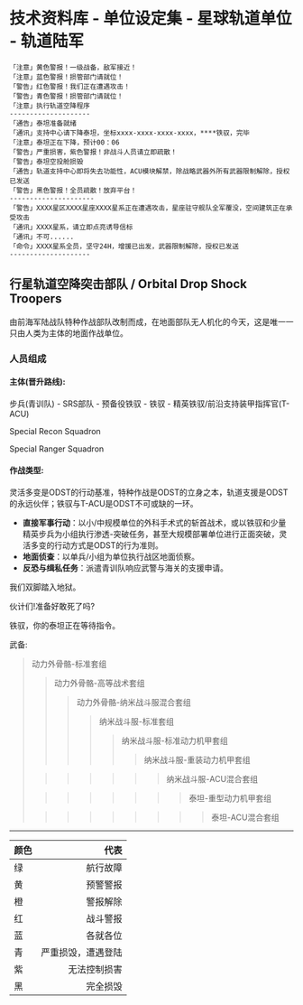 # 技术资料库 - 单位设定集 - 星球轨道单位 - 轨道陆军

	「注意」黄色警报！一级战备，敌军接近！
	「注意」蓝色警报！损管部门请就位！
	「警告」红色警报！我们正在遭遇攻击！
	「警告」青色警报！损管部门请就位！
	「注意」执行轨道空降程序
	--------------------
	「通告」泰坦准备就绪
	「通讯」支持中心请下降泰坦，坐标xxxx-xxxx-xxxx-xxxx，****铁驭，完毕
	「注意」泰坦正在下降，预计00：06
	「警告」严重损害，紫色警报！非战斗人员请立即疏散！
	「警告」泰坦空投舱损毁
	「通告」轨道支持中心即将失去功能性，ACU模块解禁，除战略武器外所有武器限制解除，授权已发送
	「警告」黑色警报！全员疏散！放弃平台！
	---------------------
	「警告」XXXX星区XXXX星座XXXX星系正在遭遇攻击，星座驻守舰队全军覆没，空间建筑正在承受攻击
	「通讯」XXXX星系，请立即点亮诱导信标
	「通讯」不可......
	「命令」XXXX星系全员，坚守24H，增援已出发，武器限制解除，授权已发送
	--------------------
## 行星轨道空降突击部队 / Orbital Drop Shock Troopers

由前海军陆战队特种作战部队改制而成，在地面部队无人机化的今天，这是唯一一只由人类为主体的地面作战单位。

### 人员组成

#### 主体(晋升路线):

步兵(青训队) - SRS部队 - 预备役铁驭 - 铁驭 - 精英铁驭/前沿支持装甲指挥官(T-ACU)

Special Recon Squadron

Special Ranger Squadron 

#### 作战类型:

灵活多变是ODST的行动基准，特种作战是ODST的立身之本，轨道支援是ODST的永远伙伴；铁驭与T-ACU是ODST不可或缺的一环。

   - **直接军事行动**：以小/中规模单位的外科手术式的斩首战术，或以铁驭和少量精英步兵为小组执行渗透-突破任务，甚至大规模部署单位进行正面突破，灵活多变的行动方式是ODST的行为准则。  
   - **地面侦查**：以单兵/小组为单位执行战区地面侦察。  
   - **反恐与缉私任务**：派遣青训队响应武警与海关的支援申请。



我们双脚踏入地狱。

伙计们!准备好敢死了吗?

铁驭，你的泰坦正在等待指令。

武备:

>动力外骨骼-标准套组
>>动力外骨骼-高等战术套组
>>>动力外骨骼-纳米战斗服混合套组
>>>>纳米战斗服-标准套组
>>>>>纳米战斗服-标准动力机甲套组
>>>>>
>>>>>>纳米战斗服-重装动力机甲套组
>
>>>>>>>纳米战斗服-ACU混合套组
>
>>>>>>>>泰坦-重型动力机甲套组 
>
>>>>>>>>>泰坦-ACU混合套组

----

| 颜色 |               代表 |
| :--- | -----------------: |
| 绿   |           航行故障 |
| 黄   |           预警警报 |
| 橙   |           警报解除 |
| 红   |           战斗警报 |
| 蓝   |           各就各位 |
| 青   | 严重损毁，遭遇登陆 |
| 紫   |       无法控制损害 |
| 黑   |           完全损毁 |

